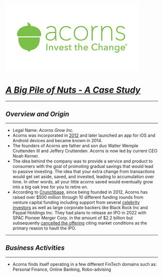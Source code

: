 # ![Acorns](./Images/Acorns_Title.png)
# <u>*A Big Pile of Nuts - A Case Study*</u>
---
## *Overview and Origin*
---
- Legal Name: *Acorns Grow Inc.*
- Acorns was incorporated in <u>2012</u> and later launched an app for iOS and Android devices and became known in 2014.
- The founders of Acorns are father and son duo Walter Wemple Cruttenden III and Jeffery Cruttenden. Acorns is now led by current CEO Noah Kerner.
- The idea behind the company was to provide a service and product to consumers with the goal of promoting gradual savings that would lead to passive investing. The idea that your extra change from transactions would get set aside, saved, and invested, leading to accumulation over time. In other words, all your little acorns saved would eventually grow into a big oak tree for you to retire on.
- According to [Crunchbase](https://www.crunchbase.com/organization/acorns-grow), since being founded in 2012, Acorns has raised over $500 million through 10 different funding rounds from venture capital funding including support from several [celebrity investors](https://www.acorns.com/about/) as well as large corporate backers like Black Rock Inc and Paypal Holdings Inc. They had plans to release an IPO in 2022 with SPAC Pioneer Merger Corp. in the amount of $2.2 billion but subsequently [cancelled the offering](https://www.pymnts.com/news/ipo/2022/investment-platform-acorns-calls-off-ipo-with-pioneer-spac/) citing market conditions as the primary reason to hault the IPO. 
---
## *Business Activities*
---
- Acorns finds itself operating in a few different FinTech domains such as: Personal Finance, Online Banking, Robo-advising
